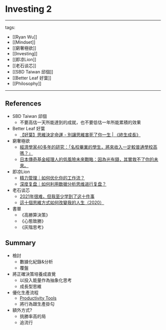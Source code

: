 # Investing 2

---
tags:
  - [[Ryan Wu]]
  - [[Mindset]]
  - [[窮奢極欲]]
  - [[Investing]]
  - [[即凉Lion]]
  - [[老石谈芯]]
  - [[SBD Taiwan 邱個]]
  - [[Better Leaf 好葉]]
  - [[Philosophy]]
---

## References
* SBD Taiwan 邱個
  * 不要高估一天所能達到的成就，也不要低估一年所能累積的效果
* Better Leaf 好葉
  * [【好葉】思維決定命運 - 別讓思維害死了你一生 | 《終生成長》](https://youtu.be/jbUJGkM4Ksk)
* 窮奢極欲
  * [經濟學家40多年的研究：「名校畢業的學生，將來收入一定較普通學校高嗎？」](https://www.youtube.com/watch?v=m-uZYwOCJdY)
  * [日本傳奇基金經理人的低風險未來戰略：因為光有錢，其實救不了你的未來。](https://www.youtube.com/watch?v=c7T41eCmmVk)
* 即凉Lion 
  * [精力管理｜如何优化你的工作流？](https://www.youtube.com/watch?v=8R_9cAvzDcU)
  * [深度复盘｜如何利用数据分析思维进行复盘？](https://www.youtube.com/watch?v=JmNNrJdUoKc)
* 老石谈芯
  * [2021年很难，但我至少学到了这十件事](https://www.youtube.com/watch?v=763kY8W9FAQ)
  * [這十個思維方式如何改變我的人生（2020）](https://www.youtube.com/watch?v=L0_Fh296Qx0)
* 書單
  * 《高勝算決策》
  * 《心態致勝》
  * 《灰階思考》

## Summary
* 檢討
  * 數據化紀錄&分析
  * 覆盤
* 將正確決策培養成直覺
  * 以投入能量作為抽象化思考
  * 成長型思維
* 優化生產流程
  * [Productivity Tools](../Science/Technology/Productivity%20Tools.md)
  * 將行為跟生產掛勾
* 額外方式?
  * 挑勝率高的局
  * 追流行
